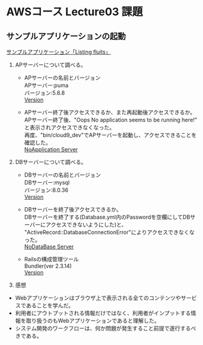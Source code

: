 # AWSコース Lecture03 課題
## サンプルアプリケーションの起動
[サンプルアプリケーション「Listing fluits」](.RaiseTech/images/cloud9_Listingfruits.png)

1. APサーバーについて調べる。  
    - APサーバーの名前とバージョン  
      APサーバー:puma  
      バージョン:5.6.8   
      [Version](./images/version.png)

    - APサーバー終了後アクセスできるか、また再起動後アクセスできるか。  
      APサーバー終了後、"Oops No application seems to be running here!"  
      と表示されアクセスできなくなった。  
      再度、"bin/cloud9_dev"でAPサーバーを起動し、アクセスできることを確認した。  
      [NoApplication Server](./images/cloud9_noAP.png)

2. DBサーバーについて調べる。
    - DBサーバーの名前とバージョン  
      DBサーバー:mysql  
      バージョン:8.0.36  
      [Version](./images/version.png)
    - DBサーバーを終了後アクセスできるか。  
      DBサーバーを終了する(Database.yml内のPasswordを空欄にしてDBサーバーにアクセスできないようにした)と、
      "ActiveRecord::DatabaseConnectionError"によりアクセスできなくなった。  
      [NoDataBase Server](./images/cloud9_noDB.png)  

     - Railsの構成管理ツール  
      Bundler(ver 2.3.14)  
      [Version](./images/version.png)


3. 感想  
- Webアプリケーションはブラウザ上で表示される全てのコンテンツやサービスであることを学んだ。 
- 利用者にアウトプットされる情報だけではなく、利用者がインプットする情報を取り扱うのもWebアプリケーションであると理解した。
- システム開発のワークフローは、何か問題が発生すること前提で遂行するべきである。
